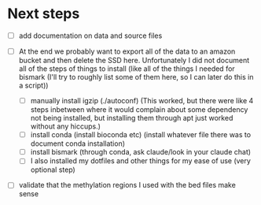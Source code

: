 # Next steps

- [ ] add documentation on data and source files
- [ ] At the end we probably want to export all of the data to an amazon bucket and then delete the SSD here. Unfortunately I did not document all of the steps of things to install (like all of the things I needed for bismark (I'll try to roughly list some of them here, so I can later do this in a script))
  - [ ] manually install igzip (./autoconf) (This worked, but there were like 4 steps inbetween where it would complain about some dependency not being installed, but installing them through apt just worked without any hiccups.)
  - [ ] install conda (install bioconda etc) (install whatever file there was to document conda installation)
  - [ ] install bismark (through conda, ask claude/look in your claude chat)
  - [ ] I also installed my dotfiles and other things for my ease of use (very optional step)
- [ ] validate that the methylation regions I used with the bed files make sense


